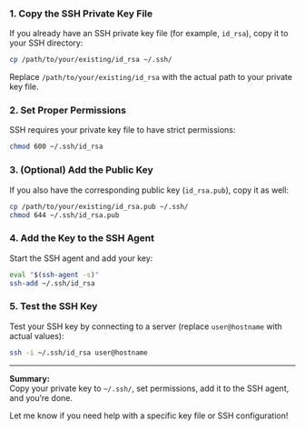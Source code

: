 ### 1. Copy the SSH Private Key File

If you already have an SSH private key file (for example, `id_rsa`), copy it to your SSH directory:

```bash
cp /path/to/your/existing/id_rsa ~/.ssh/
```

Replace `/path/to/your/existing/id_rsa` with the actual path to your private key file.

### 2. Set Proper Permissions

SSH requires your private key file to have strict permissions:

```bash
chmod 600 ~/.ssh/id_rsa
```

### 3. (Optional) Add the Public Key

If you also have the corresponding public key (`id_rsa.pub`), copy it as well:

```bash
cp /path/to/your/existing/id_rsa.pub ~/.ssh/
chmod 644 ~/.ssh/id_rsa.pub
```

### 4. Add the Key to the SSH Agent

Start the SSH agent and add your key:

```bash
eval "$(ssh-agent -s)"
ssh-add ~/.ssh/id_rsa
```

### 5. Test the SSH Key

Test your SSH key by connecting to a server (replace `user@hostname` with actual values):

```bash
ssh -i ~/.ssh/id_rsa user@hostname
```

---

**Summary:**  
Copy your private key to `~/.ssh/`, set permissions, add it to the SSH agent, and you’re done.

Let me know if you need help with a specific key file or SSH configuration!
